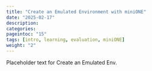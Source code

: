 ```yaml
---
title: "Create an Emulated Environment with miniONE"
date: "2025-02-17"
description:
categories:
pageintoc: "15"
tags: [intro, learning, evaluation, miniONE]
weight: "2"
---
```


<a id="create-an-emulated-environment-with-minione"></a>

<!--# Create an Emulated Environment with miniONE -->

Placeholder text for Create an Emulated Env.
